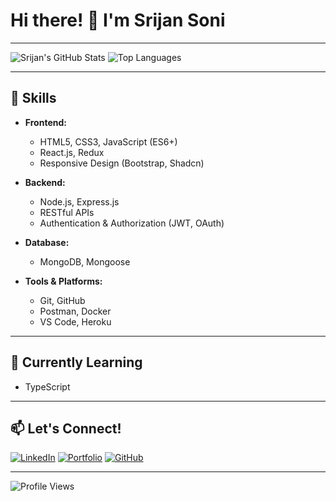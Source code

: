 # Hi there! 👋 I'm Srijan Soni
---

![Srijan's GitHub Stats](https://github-readme-stats.vercel.app/api?username=yourusername&show_icons=true&theme=radical)
![Top Languages](https://github-readme-stats.vercel.app/api/top-langs/?username=yourusername&layout=compact&theme=radical)

---

## 🚀 Skills

- **Frontend:**
  - HTML5, CSS3, JavaScript (ES6+)
  - React.js, Redux
  - Responsive Design (Bootstrap, Shadcn)

- **Backend:**
  - Node.js, Express.js
  - RESTful APIs
  - Authentication & Authorization (JWT, OAuth)

- **Database:**
  - MongoDB, Mongoose

- **Tools & Platforms:**
  - Git, GitHub
  - Postman, Docker
  - VS Code, Heroku

---

## 🌱 Currently Learning

- TypeScript

---

## 📫 Let's Connect!

[![LinkedIn](https://img.shields.io/badge/-LinkedIn-blue?style=flat&logo=Linkedin&logoColor=white)](https://www.linkedin.com/in/srijan-soni0412/)
[![Portfolio](https://img.shields.io/badge/-Portfolio-000?style=flat&logo=firefox&logoColor=white)](https://srijansoni.netlify.app/)
[![GitHub](https://img.shields.io/badge/-GitHub-black?style=flat&logo=github&logoColor=white)](https://github.com/srijan0412)

---

![Profile Views](https://komarev.com/ghpvc/?username=srijan0412&color=brightgreen)

